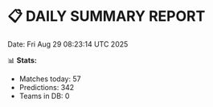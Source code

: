 📋 DAILY SUMMARY REPORT
======================
Date: Fri Aug 29 08:23:14 UTC 2025

📊 **Stats:**
- Matches today: 57
- Predictions: 342
- Teams in DB: 0
